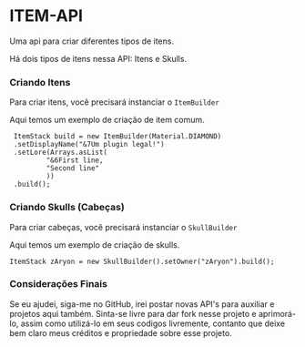 # ITEM-API
Uma api para criar diferentes tipos de itens.


Há dois tipos de itens nessa API: Itens e Skulls.


### Criando Itens
  Para criar  itens, você precisará instanciar o `ItemBuilder`
  
  Aqui temos um exemplo de criação de item comum.
  
  ```
   ItemStack build = new ItemBuilder(Material.DIAMOND)
   .setDisplayName("&7Um plugin legal!")
   .setLore(Arrays.asList(
           "&6First line,
           "Second line"
           ))
   .build();
  ```

### Criando Skulls (Cabeças)

Para criar cabeças, você precisará instanciar o `SkullBuilder`

Aqui temos um exemplo de criação de skulls.

 ```
 ItemStack zAryon = new SkullBuilder().setOwner("zAryon").build();
 ```
 
 
### Considerações Finais

Se eu ajudei, siga-me no GitHub, irei postar novas API's para auxiliar e projetos aqui também. Sinta-se livre para dar fork nesse projeto e aprimorá-lo, assim como utilizá-lo em seus codigos livremente, contanto que deixe bem claro meus créditos e propriedade sobre esse projeto.

 
